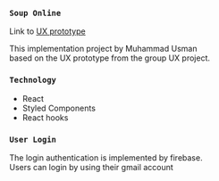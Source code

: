 ### `Soup Online`

Link to [UX prototype](https://www.figma.com/proto/tDLmFdKatN588DER0ACdFf/Online-Soup?node-id=7%3A19&scaling=scale-down)

This implementation project by Muhammad Usman <br/> based on the UX prototype from the group UX project.

### `Technology`

- React
- Styled Components
- React hooks

### `User Login`

The login authentication is implemented by firebase. <br/> Users can login by using their gmail account

